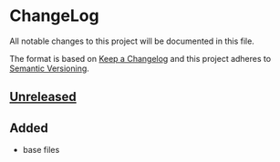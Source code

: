 # ChangeLog
All notable changes to this project will be documented in this file.

The format is based on [Keep a Changelog](http://keepachangelog.com/en/1.0.0/)
and this project adheres to [Semantic Versioning](http://semver.org/spec/v2.0.0.html).

## [Unreleased]

## Added
- base files

[Unreleased]: https://github.com/NovelBox/survival-report/compare/v0.0.1...HEAD
[0.0.1]: https://github.com/NovelBox/survival-report/releases/v0.0.1
